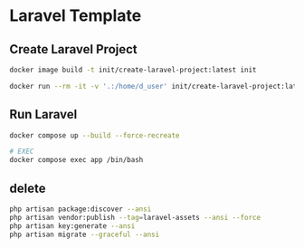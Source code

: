 # Laravel Template


## Create Laravel Project
```bash
docker image build -t init/create-laravel-project:latest init

docker run --rm -it -v '.:/home/d_user' init/create-laravel-project:latest
```


## Run Laravel
```bash
docker compose up --build --force-recreate

# EXEC
docker compose exec app /bin/bash 
```


## delete
```bash
php artisan package:discover --ansi
php artisan vendor:publish --tag=laravel-assets --ansi --force
php artisan key:generate --ansi
php artisan migrate --graceful --ansi
```
